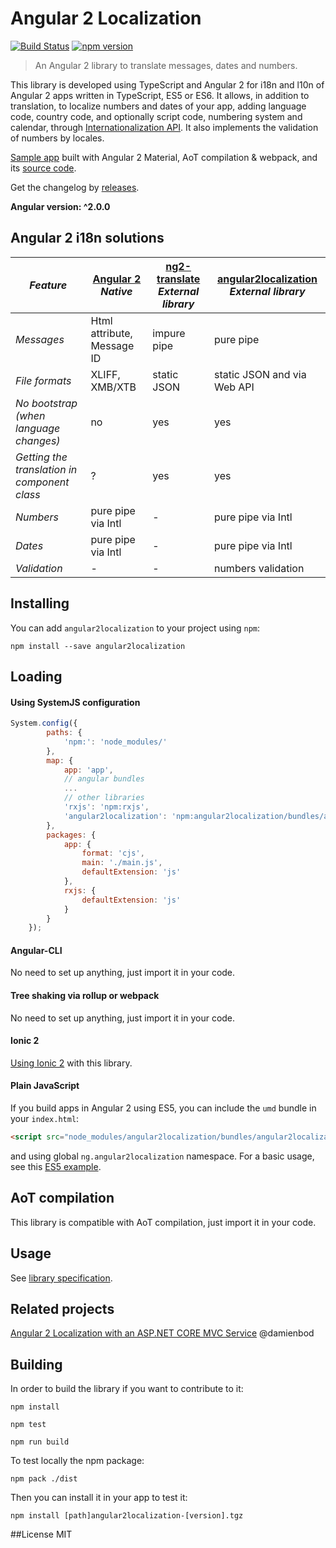 # Angular 2 Localization
[![Build Status](https://travis-ci.org/robisim74/angular2localization.svg?branch=master)](https://travis-ci.org/robisim74/angular2localization) [![npm version](https://badge.fury.io/js/angular2localization.svg)](https://badge.fury.io/js/angular2localization)
> An Angular 2 library to translate messages, dates and numbers.

This library is developed using TypeScript and Angular 2 for i18n and l10n of Angular 2 apps written in TypeScript, ES5 or ES6. 
It allows, in addition to translation, to localize numbers and dates of your app, adding language code, country code, and optionally script code, numbering system and calendar, through [Internationalization API](https://developer.mozilla.org/en-US/docs/Web/JavaScript/Reference/Global_Objects/Intl). It also implements the validation of numbers by locales. 

[Sample app](http://robisim74.github.io/angular2localization) built with Angular 2 Material, AoT compilation & webpack, and its [source code](https://github.com/robisim74/angular2localization/tree/gh-pages).

Get the changelog by [releases](https://github.com/robisim74/angular2localization/releases).

**Angular version: ^2.0.0**

## Angular 2 i18n solutions
| _Feature_ | [Angular 2](https://angular.io/docs/ts/latest/cookbook/i18n.html) _Native_ | [ng2-translate](https://github.com/ocombe/ng2-translate) _External library_ | [angular2localization](https://github.com/robisim74/angular2localization/blob/master/doc/spec.md) _External library_ |
| --------- | -------------------------------- | ------------------------------------ | ------------------------------------------- |
_Messages_ | Html attribute, Message ID | impure pipe | pure pipe
_File formats_ | XLIFF, XMB/XTB | static JSON | static JSON and via Web API
_No bootstrap (when language changes)_ | no | yes | yes
_Getting the translation in component class_ | ? | yes | yes
_Numbers_ | pure pipe via Intl | - | pure pipe via Intl
_Dates_ | pure pipe via Intl | - | pure pipe via Intl
_Validation_ | - | - | numbers validation 

## Installing
You can add `angular2localization` to your project using `npm`:
```Shell
npm install --save angular2localization
```

## Loading
#### Using SystemJS configuration
```JavaScript
System.config({
        paths: {
            'npm:': 'node_modules/'
        },
        map: {
            app: 'app',
            // angular bundles
            ...
            // other libraries
            'rxjs': 'npm:rxjs',
            'angular2localization': 'npm:angular2localization/bundles/angular2localization.umd.min.js'
        },
        packages: {
            app: {
                format: 'cjs',
                main: './main.js',
                defaultExtension: 'js'
            },
            rxjs: {
                defaultExtension: 'js'
            }
        }
    });
```

#### Angular-CLI
No need to set up anything, just import it in your code.

#### Tree shaking via rollup or webpack
No need to set up anything, just import it in your code.

#### Ionic 2
[Using Ionic 2](https://github.com/robisim74/angular2localization/blob/master/doc/spec.md#Appendix%20A) with this library.

#### Plain JavaScript
If you build apps in Angular 2 using ES5, you can include the `umd` bundle in your `index.html`:
```Html
<script src="node_modules/angular2localization/bundles/angular2localization.umd.min.js"></script>
```
and using global `ng.angular2localization` namespace. For a basic usage, see this [ES5 example](https://github.com/robisim74/angular2localization/blob/master/doc/spec.md#Appendix%20B).

## AoT compilation
This library is compatible with AoT compilation, just import it in your code.

## Usage
See [library specification](https://github.com/robisim74/angular2localization/blob/master/doc/spec.md).

## Related projects
[Angular 2 Localization with an ASP.NET CORE MVC Service](https://damienbod.com/2016/04/29/angular-2-localization-with-an-asp-net-core-mvc-service/) @damienbod

## Building
In order to build the library if you want to contribute to it:
```Shell
npm install

npm test

npm run build
```
To test locally the npm package:
```Shell
npm pack ./dist
```
Then you can install it in your app to test it:
```Shell
npm install [path]angular2localization-[version].tgz
```

##License
MIT
